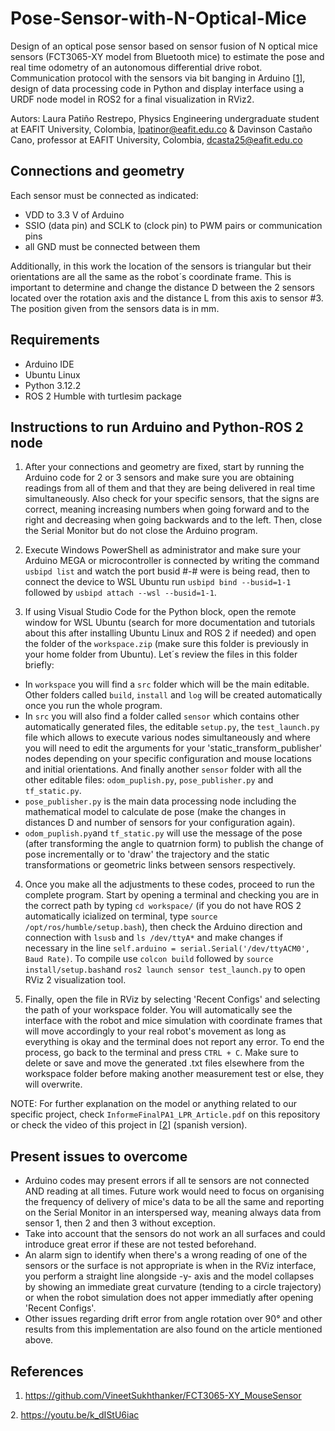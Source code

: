 # Pose-Sensor-with-N-Optical-Mice
Design of an optical pose sensor based on sensor fusion of N optical mice sensors (FCT3065-XY model from Bluetooth mice) to estimate the pose and real time odometry of an autonomous differential drive robot. Communication protocol with the sensors via bit banging in Arduino [[1]], design of data processing code in Python and display interface using a URDF node model in ROS2 for a final visualization in RViz2. 

Autors: Laura Patiño Restrepo, Physics Engineering undergraduate student at EAFIT University, Colombia, lpatinor@eafit.edu.co
& Davinson Castaño Cano, professor at EAFIT University, Colombia, dcasta25@eafit.edu.co
        
## Connections and geometry 
Each sensor must be connected as indicated:
* VDD to 3.3 V of Arduino
* SSIO (data pin) and SCLK to (clock pin) to PWM pairs or communication pins
* all GND must be connected between them

Additionally, in this work the location of the sensors is triangular but their orientations are all the same as the robot´s coordinate frame. This is important to determine and change the distance D between the 2 sensors located over the rotation axis and the distance L from this axis to sensor #3. The position given from the sensors data is in mm. 


## Requirements
* Arduino IDE
* Ubuntu Linux
* Python 3.12.2
* ROS 2 Humble with turtlesim package

## Instructions to run Arduino and Python-ROS 2 node
1. After your connections and geometry are fixed, start by running the Arduino code for 2 or 3 sensors and make sure you are obtaining readings from all of them and that they are being delivered in real time simultaneously. Also check for your specific sensors, that the signs are correct, meaning increasing numbers when going forward and to the right and decreasing when going backwards and to the left. Then, close the Serial Monitor but do not close the Arduino program. 

2. Execute Windows PowerShell as administrator and make sure your Arduino MEGA or microcontroller is connected by writing the command `usbipd list` and watch the port busid #-# were is being read, then to connect the device to WSL Ubuntu run `usbipd bind --busid=1-1` followed by `usbipd attach --wsl --busid=1-1`.
 
3. If using Visual Studio Code for the Python block, open the remote window for WSL Ubuntu (search for more documentation and tutorials about this after installing Ubuntu Linux and ROS 2 if needed) and open the folder of the `workspace.zip` (make sure this folder is previously in your home folder from Ubuntu). Let´s review the files in this folder briefly:

* In `workspace` you will find a `src` folder which will be the main editable. Other folders called `build`, `install` and `log` will be created automatically once you run the whole program.
* In `src` you will also find a folder called `sensor` which contains other automatically generated files, the editable `setup.py`, the `test_launch.py` file which allows to execute various nodes simultaneously and where you will need to edit the arguments for your 'static_transform_publisher' nodes depending on your specific configuration and mouse locations and initial orientations. And finally another `sensor` folder with all the other editable files: `odom_puplish.py`, `pose_publisher.py` and `tf_static.py`.
* `pose_publisher.py` is the main data processing node including the mathematical model to calculate de pose (make the changes in distances D and number of sensors for your configuration again).
* `odom_puplish.py`and `tf_static.py` will use the message of the pose (after transforming the angle to quatrnion form) to publish the change of pose incrementally or to 'draw' the trajectory and the static transformations or geometric links between sensors respectively.

4. Once you make all the adjustments to these codes, proceed to run the complete program. Start by opening a terminal and checking you are in the correct path by typing `cd workspace/` (if you do not have ROS 2 automatically icialized on terminal, type `source /opt/ros/humble/setup.bash`), then check the Arduino direction and connection with `lsusb` and `ls /dev/ttyA*` and make changes if necessary in the line `self.arduino = serial.Serial('/dev/ttyACM0', Baud Rate)`. To compile use `colcon build` followed by `source install/setup.bash`and `ros2 launch sensor test_launch.py` to open RViz 2 visualization tool.
   
5. Finally, open the file in RViz by selecting 'Recent Configs' and selecting the path of your workspace folder. You will automatically see the interface with the robot and mice simulation with coordinate frames that will move accordingly to your real robot's movement as long as everything is okay and the terminal does not report any error. To end the process, go back to the terminal and press `CTRL + C`. Make sure to delete or save and move the generated .txt files elsewhere from the workspace folder before making another measurement test or else, they will overwrite.

NOTE: For further explanation on the model or anything related to our specific project, check `InformeFinalPA1_LPR_Article.pdf` on this repository or check the video of this project in [[2]] (spanish version).

## Present issues to overcome 
* Arduino codes may present errors if all te sensors are not connected AND reading at all times. Future work would need to focus on organising the frequency of delivery of mice's data to be all the same and reporting on the Serial Monitor in an interspersed way, meaning always data from sensor 1, then 2 and then 3 without exception.
* Take into account that the sensors do not work an all surfaces and could introduce great error if these are not tested beforehand.
* An alarm sign to identify when there's a wrong reading of one of the sensors or the surface is not appropriate is when in the RViz interface, you perform a straight line alongside -y- axis and the model collapses by showing an immediate great curvature (tending to a circle trajectory) or when the robot simulation does not apper immediatly after opening 'Recent Configs'.
* Other issues regarding drift error from angle rotation over 90° and other results from this implementation are also found on the article mentioned above.

## References
[1]: https://github.com/VineetSukhthanker/FCT3065-XY_MouseSensor
1. https://github.com/VineetSukhthanker/FCT3065-XY_MouseSensor
   
[2]: https://youtu.be/k_dIStU6iac
2. https://youtu.be/k_dIStU6iac
   
